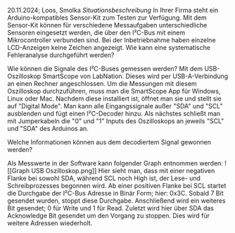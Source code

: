 20.11.2024; Loos, Smolka
*Situationsbeschreibung*
In Ihrer Firma steht ein Arduino-kompatibles Sensor-Kit zum Testen zur Verfügung. Mit dem Sensor-Kit können für verschiedene Messaufgaben unterschiedliche Sensoren eingesetzt werden, die über den I²C-Bus mit einem Mikrocontroller verbunden sind.
Bei der Inbetriebnahme haben einzelne LCD-Anzeigen keine Zeichen angezeigt. Wie kann eine systematische Fehleranalyse durchgeführt werden?


Wie können die Signale des I²C-Buses gemessen werden?
Mit dem USB-Oszilloskop SmartScope von LabNation. Dieses wird per USB-A-Verbindung an einen Rechner angeschlossen. Um die Messungen mit diesem Oszilloskop durchzuführen, muss man die SmartScope App für Windows, Linux oder Mac. Nachdem diese installiert ist, öffnet man sie und stellt sie auf "Digital Mode". Man kann alle Eingangssignale außer "SDA" und "SCL" ausblenden und fügt einen I²C-Decoder hinzu.
Als nächstes schließt man mit Jumperkabeln die "0" und "1" Inputs des Oszilloskops an jeweils "SCL" und "SDA" des Arduinos an. 

Welche Informationen können aus dem decodiertem Signal gewonnen werden?

Als Messwerte in der Software kann folgender Graph entnommen werden:
![[Graph USB Oszilloskop.png]]
Hier sieht man, dass mit einer negativen Flanke bei sowohl SDA, während SCL noch High ist, der Lese- und Schreibprozesses begonnen wird. Ab einer positiven Flanke bei SCL startet die Durchgabe der I²C-Bus Adresse in Binär Form; hier: 0x3C. Sobald 7 Bit gesendet wurden, stoppt diese Durchgabe. Anschließend wird ein weiteres Bit gesendet; 0 für Write und 1 für Read. Zuletzt wird hier über SDA das Acknowledge Bit gesendet um den Vorgang zu stoppen. Dies wird für weitere Adressen wiederholt.
